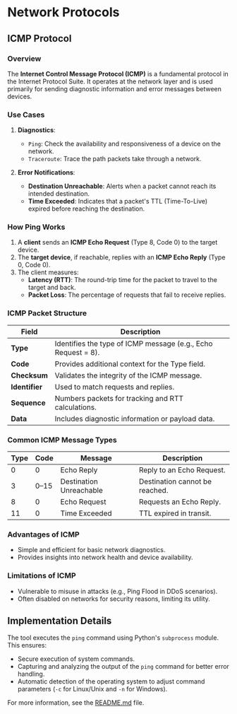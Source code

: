 # Network Protocols

## ICMP Protocol

### Overview

The **Internet Control Message Protocol (ICMP)** is a fundamental protocol in the Internet Protocol Suite. It operates at the network layer and is used primarily for sending diagnostic information and error messages between devices.

### Use Cases

1. **Diagnostics**:
   - `Ping`: Check the availability and responsiveness of a device on the network.
   - `Traceroute`: Trace the path packets take through a network.

2. **Error Notifications**:
   - **Destination Unreachable**: Alerts when a packet cannot reach its intended destination.
   - **Time Exceeded**: Indicates that a packet's TTL (Time-To-Live) expired before reaching the destination.

### How Ping Works

1. A **client** sends an **ICMP Echo Request** (Type 8, Code 0) to the target device.
2. The **target device**, if reachable, replies with an **ICMP Echo Reply** (Type 0, Code 0).
3. The client measures:
   - **Latency (RTT)**: The round-trip time for the packet to travel to the target and back.
   - **Packet Loss**: The percentage of requests that fail to receive replies.

### ICMP Packet Structure

| Field           | Description                                                 |
|------------------|-------------------------------------------------------------|
| **Type**         | Identifies the type of ICMP message (e.g., Echo Request = 8).|
| **Code**         | Provides additional context for the Type field.             |
| **Checksum**     | Validates the integrity of the ICMP message.                |
| **Identifier**   | Used to match requests and replies.                         |
| **Sequence**     | Numbers packets for tracking and RTT calculations.          |
| **Data**         | Includes diagnostic information or payload data.            |

### Common ICMP Message Types

| Type | Code | Message                              | Description                     |
|------|------|--------------------------------------|---------------------------------|
| 0    | 0    | Echo Reply                          | Reply to an Echo Request.       |
| 3    | 0–15 | Destination Unreachable             | Destination cannot be reached.  |
| 8    | 0    | Echo Request                        | Requests an Echo Reply.         |
| 11   | 0    | Time Exceeded                       | TTL expired in transit.         |

### Advantages of ICMP

- Simple and efficient for basic network diagnostics.
- Provides insights into network health and device availability.

### Limitations of ICMP

- Vulnerable to misuse in attacks (e.g., Ping Flood in DDoS scenarios).
- Often disabled on networks for security reasons, limiting its utility.

## Implementation Details

The tool executes the `ping` command using Python's `subprocess` module. This ensures:
- Secure execution of system commands.
- Capturing and analyzing the output of the `ping` command for better error handling.
- Automatic detection of the operating system to adjust command parameters (`-c` for Linux/Unix and `-n` for Windows).


For more information, see the [README.md](README.md) file.
